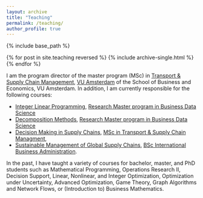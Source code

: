 ```yaml
---
layout: archive
title: "Teaching"
permalink: /teaching/
author_profile: true
---
```


{% include base_path %}

{% for post in site.teaching reversed %}
  {% include archive-single.html %}
{% endfor %}

I am the program director of the master program (MSc) in [Transport & Supply Chain Management](https://vu.nl/en/education/master/transport-and-supply-chain-management), [VU Amsterdam](https://vu.nl/en) of the School of Business and Economics, VU Amsterdam. In addition, I am currently responsible for the following courses:
- [Integer Linear Programming](https://businessdatascience.nl/courses/611/integer-linear-programming), [Research Master program in Business Data Science](https://businessdatascience.nl/home)
- [Decomposition Methods](https://businessdatascience.nl/courses/639/decomposition-methods), [Research Master program in Business Data Science](https://businessdatascience.nl/home)
- [Decision Making in Supply Chains](https://studiegids.vu.nl/en/Master/2022-2023/transport-and-supply-chain-management/E_TSCM_DMSC#/), [MSc in Transport & Supply Chain Managment](https://vu.nl/en/education/master/transport-and-supply-chain-management), 
- [Sustainable Management of Global Supply Chains](https://studiegids.vu.nl/en/Bachelor/2022-2023/international-business-administration/E_IBA2_SMG#/), [BSc International Business Administration](https://vu.nl/en/education/bachelor/international-business-administration).


In the past, I have taught a variety of courses for bachelor, master, and PhD students such as Mathematical Programming, Operations Research II, Decision Support, Linear, Nonlinear, and Integer Optimization, Optimization under Uncertainty, Advanced Optimization, Game Theory, Graph Algorithms and Network Flows, or (Introduction to) Business Mathematics. 

